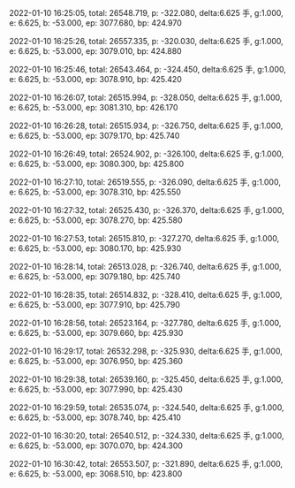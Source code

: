 2022-01-10 16:25:05, total: 26548.719, p: -322.080, delta:6.625 手, g:1.000, e: 6.625, b: -53.000, ep: 3077.680, bp: 424.970

2022-01-10 16:25:26, total: 26557.335, p: -320.030, delta:6.625 手, g:1.000, e: 6.625, b: -53.000, ep: 3079.010, bp: 424.880

2022-01-10 16:25:46, total: 26543.464, p: -324.450, delta:6.625 手, g:1.000, e: 6.625, b: -53.000, ep: 3078.910, bp: 425.420

2022-01-10 16:26:07, total: 26515.994, p: -328.050, delta:6.625 手, g:1.000, e: 6.625, b: -53.000, ep: 3081.310, bp: 426.170

2022-01-10 16:26:28, total: 26515.934, p: -326.750, delta:6.625 手, g:1.000, e: 6.625, b: -53.000, ep: 3079.170, bp: 425.740

2022-01-10 16:26:49, total: 26524.902, p: -326.100, delta:6.625 手, g:1.000, e: 6.625, b: -53.000, ep: 3080.300, bp: 425.800

2022-01-10 16:27:10, total: 26519.555, p: -326.090, delta:6.625 手, g:1.000, e: 6.625, b: -53.000, ep: 3078.310, bp: 425.550

2022-01-10 16:27:32, total: 26525.430, p: -326.370, delta:6.625 手, g:1.000, e: 6.625, b: -53.000, ep: 3078.270, bp: 425.580

2022-01-10 16:27:53, total: 26515.810, p: -327.270, delta:6.625 手, g:1.000, e: 6.625, b: -53.000, ep: 3080.170, bp: 425.930

2022-01-10 16:28:14, total: 26513.028, p: -326.740, delta:6.625 手, g:1.000, e: 6.625, b: -53.000, ep: 3079.180, bp: 425.740

2022-01-10 16:28:35, total: 26514.832, p: -328.410, delta:6.625 手, g:1.000, e: 6.625, b: -53.000, ep: 3077.910, bp: 425.790

2022-01-10 16:28:56, total: 26523.164, p: -327.780, delta:6.625 手, g:1.000, e: 6.625, b: -53.000, ep: 3079.660, bp: 425.930

2022-01-10 16:29:17, total: 26532.298, p: -325.930, delta:6.625 手, g:1.000, e: 6.625, b: -53.000, ep: 3076.950, bp: 425.360

2022-01-10 16:29:38, total: 26539.160, p: -325.450, delta:6.625 手, g:1.000, e: 6.625, b: -53.000, ep: 3077.990, bp: 425.430

2022-01-10 16:29:59, total: 26535.074, p: -324.540, delta:6.625 手, g:1.000, e: 6.625, b: -53.000, ep: 3078.740, bp: 425.410

2022-01-10 16:30:20, total: 26540.512, p: -324.330, delta:6.625 手, g:1.000, e: 6.625, b: -53.000, ep: 3070.070, bp: 424.300

2022-01-10 16:30:42, total: 26553.507, p: -321.890, delta:6.625 手, g:1.000, e: 6.625, b: -53.000, ep: 3068.510, bp: 423.800